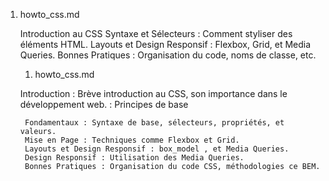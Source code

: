 1. howto_css.md

    Introduction au CSS 
    Syntaxe et Sélecteurs : Comment styliser des éléments HTML.
    Layouts et Design Responsif : Flexbox, Grid, et Media Queries.
    Bonnes Pratiques : Organisation du code, noms de classe, etc.

    1. howto_css.md

    Introduction : Brève introduction au CSS, son importance dans le développement web.
     : Principes de base

        Fondamentaux : Syntaxe de base, sélecteurs, propriétés, et valeurs.
        Mise en Page : Techniques comme Flexbox et Grid.
        Layouts et Design Responsif : box_model , et Media Queries.
        Design Responsif : Utilisation des Media Queries.
        Bonnes Pratiques : Organisation du code CSS, méthodologies ce BEM.